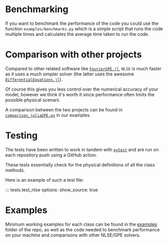 # Benchmarking

If you want to benchmark the performance of the code you could use the function `examples/benchmarks.py` which is a simple script that runs the code multiple times and calculates the average time taken to run the code.

# Comparison with other projects

Compared to other related software like [`FourierGPE.jl`](https://github.com/AshtonSBradley/FourierGPE.jl/tree/master), `NLSE` is much faster as it uses a much simpler solver (the latter uses the awesome [`DifferentialEquations.jl`](https://docs.sciml.ai/DiffEqDocs/stable/)).

Of course this gives you less control over the numerical accuracy of your model, however we think it's worth it since performance often limits the possible physical scenarii.

A comparison between the two projects can be found in [`comparison_juliaGPE.py`](../../examples/comparison_juliaGPE.py) in our examples.

# Testing

The tests have been written to work in tandem with [`pytest`](https://docs.pytest.org/en/8.2.x/) and are run on each repository push using a GitHub action.

These tests essentially check for the physical definitions of all the class methods.

Here is an example of such a test file:

::: tests.test_nlse
    options:
        show_source: true

# Examples

Minimum working examples for each class can be found in the [examples](../../examples) folder of the repo, as well as the code needed to benchmark performance on your machine and comparisons with other NLSE/GPE solvers.